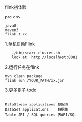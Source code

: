 flink初体验

pre env
```
java8
maven3
flink 1.7x
```

1.单机启动Flink

```
   ./bin/start-cluster.sh
   look at  http://localhost:8081
```

2.运行任务在flink

```
mvn clean package
flink run /YOUR_PATH/xx.jar
```


3.更多例子 todo
```

DataStream applications 数据流
DataSet applications    数据集
Table API / SQL queries 表API/SQL

```




